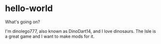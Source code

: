 # hello-world
What's going on?

I'm dinolego777, also known as DinoDart14, and I love dinosaurs.  The Isle is a great game and I want to make mods for it.

